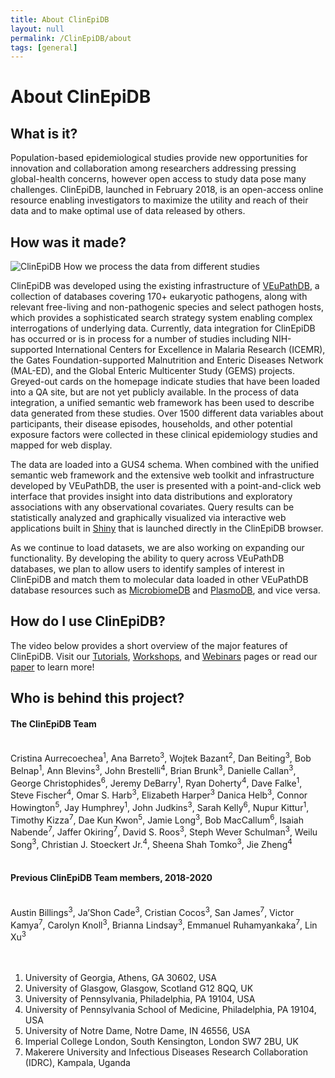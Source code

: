 ```yaml
---
title: About ClinEpiDB
layout: null
permalink: /ClinEpiDB/about
tags: [general]
---
```


<div id="ce-static-content">
  <h1>About ClinEpiDB</h1>

  <h2 id="what-is-it">What is it?</h2>
    <div>
      <p>Population-based epidemiological studies provide new opportunities for innovation and collaboration among researchers addressing pressing global-health concerns, however open access to study data pose many challenges. ClinEpiDB, launched in February 2018, is an open-access online resource enabling investigators to maximize the utility and reach of their data and to make optimal use of data released by others.
      </p>
    </div>

  <h2 id="how-was-it-made">How was it made?</h2>
  <div>
    <div>
      <img alt="ClinEpiDB How we process the data from different studies" src="/a/images/ClinEpiDB/ClinEpi_About_page_data_processing.png" />
    </div>
    <p>ClinEpiDB was developed using the existing infrastructure of <a target="_blank" href="https://veupathdb.org">VEuPathDB</a>, a collection of databases covering 170+ eukaryotic pathogens, along with relevant free-living and non-pathogenic species and select pathogen hosts, which provides a sophisticated search strategy system enabling complex interrogations of underlying data. Currently, data integration for ClinEpiDB has occurred or is in process for a number of studies including NIH-supported International Centers for Excellence in Malaria Research (ICEMR), the Gates Foundation-supported Malnutrition and Enteric Diseases Network (MAL-ED), and the Global Enteric Multicenter Study (GEMS) projects. Greyed-out cards on the homepage indicate studies that have been loaded into a QA site, but are not yet publicly available. In the process of data integration, a unified semantic web framework has been used to describe data generated from these studies. Over 1500 different data variables about participants, their disease episodes, households, and other potential exposure factors were collected in these clinical epidemiology studies and mapped for web display.
    </p>
    <p>The data are loaded into a GUS4 schema. When combined with the unified semantic web framework and the extensive web toolkit and infrastructure developed by VEuPathDB, the user is presented with a point-and-click web interface that provides insight into data distributions and exploratory associations with any observational covariates. Query results can be statistically analyzed and graphically visualized via interactive web applications built in <a target="_blank" href="https://shiny.rstudio.com">Shiny</a> that is launched directly in the ClinEpiDB browser.
    </p>
    <p>As we continue to load datasets, we are also working on expanding our functionality. By developing the ability to query across VEuPathDB databases, we plan to allow users to identify samples of interest in ClinEpiDB and match them to molecular data loaded in other VEuPathDB database resources such as <a target="_blank" href="http://microbiomedb.org">MicrobiomeDB</a> and <a target="_blank" href="http://plasmodb.org">PlasmoDB</a>, and vice versa.
    </p>
  </div>

  <h2 id="how-do-i-use-site">How do I use ClinEpiDB?</h2>
  <div>
     <!--    "{{ '/resources.html' | relative_url }}"    -->
     <!--   "/a/app/community/ClinEpiDB/resources.html"  -->
    <p>The video below provides a short overview of the major features of ClinEpiDB. Visit our <a target="_blank" href="/a/app/static-content/ClinEpiDB/tutorials.html">Tutorials</a>, <a target="_blank" href="/a/app/static-content/ClinEpiDB/workshops.html">Workshops</a>, and <a target="_blank" href="/a/app/static-content/ClinEpiDB/webinars.html">Webinars</a> pages or read our <a target="_blank" href="https://gatesopenresearch.org/articles/3-1661">paper</a> to learn more!</p>
    </div>

  <h2 id="who-is-behind-this-project">Who is behind this project?</h2>
  <div>
    <h4>The ClinEpiDB Team</h4><br>
      <div>
        Cristina Aurrecoechea<sup>1</sup>,  
        Ana Barreto<sup>3</sup>,
        Wojtek Bazant<sup>2</sup>,
        Dan Beiting<sup>3</sup>,
        Bob Belnap<sup>1</sup>,
        Ann Blevins<sup>3</sup>,
        John Brestelli<sup>4</sup>,
        Brian Brunk<sup>3</sup>,
        Danielle Callan<sup>3</sup>,
        George Christophides<sup>6</sup>,
        Jeremy DeBarry<sup>1</sup>,
        Ryan Doherty<sup>4</sup>,
        Dave Falke<sup>1</sup>,
        Steve Fischer<sup>4</sup>,
        Omar S. Harb<sup>3</sup>,
        Elizabeth Harper<sup>3</sup>
        Danica Helb<sup>3</sup>,  
        Connor Howington<sup>5</sup>,
        Jay Humphrey<sup>1</sup>,
        John Judkins<sup>3</sup>,
        Sarah Kelly<sup>6</sup>,
        Nupur Kittur<sup>1</sup>,
        Timothy Kizza<sup>7</sup>,
        Dae Kun Kwon<sup>5</sup>,
        Jamie Long<sup>3</sup>,
        Bob MacCallum<sup>6</sup>,
        Isaiah Nabende<sup>7</sup>,
        Jaffer Okiring<sup>7</sup>,
        David S. Roos<sup>3</sup>, 
        Steph Wever Schulman<sup>3</sup>,
        Weilu Song<sup>3</sup>,
        Christian J. Stoeckert Jr.<sup>4</sup>,
        Sheena Shah Tomko<sup>3</sup>,  
        Jie Zheng<sup>4</sup>
      </div>
      <br>
    <h4>Previous ClinEpiDB Team members, 2018-2020</h4><br>
      <div>
      Austin Billings<sup>3</sup>,
      Ja’Shon Cade<sup>3</sup>,
      Cristian Cocos<sup>3</sup>,
      San James<sup>7</sup>,
      Victor Kamya<sup>7</sup>,
      Carolyn Knoll<sup>3</sup>,
      Brianna Lindsay<sup>3</sup>,
      Emmanuel Ruhamyankaka<sup>7</sup>,
      Lin Xu<sup>3</sup>
      </div>
    <br>
    <br>
    <div>  
    <ol>
      <li>University of Georgia, Athens, GA 30602, USA</li>
      <li>University of Glasgow, Glasgow, Scotland G12 8QQ, UK</li>
      <li>University of Pennsylvania, Philadelphia, PA 19104, USA</li>
      <li>University of Pennsylvania School of Medicine, Philadelphia, PA 19104, USA</li>
      <li>University of Notre Dame, Notre Dame, IN 46556, USA</li>
      <li>Imperial College London, South Kensington, London SW7 2BU, UK</li>
      <li>Makerere University and Infectious Diseases Research Collaboration (IDRC), Kampala, Uganda</li>
    </ol>
    </div>
  </div>

</div>
